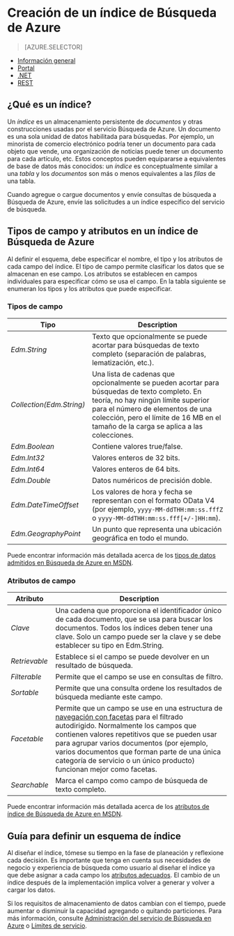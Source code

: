 <properties
	pageTitle="Creación de un índice de Búsqueda de Azure | Microsoft Azure | Servicio de búsqueda hospedado en la nube"
	description="¿Qué es un índice de Búsqueda de Azure y cómo se usa?"
	services="search"
	documentationCenter=""
authors="ashmaka"
/>

<tags
	ms.service="search"
	ms.devlang="na"
	ms.workload="search"
	ms.topic="get-started-article"
	ms.tgt_pltfrm="na"
	ms.date="08/29/2016"
	ms.author="ashmaka"/>

# Creación de un índice de Búsqueda de Azure
> [AZURE.SELECTOR]
- [Información general](search-what-is-an-index.md)
- [Portal](search-create-index-portal.md)
- [.NET](search-create-index-dotnet.md)
- [REST](search-create-index-rest-api.md)

## ¿Qué es un índice?

Un *índice* es un almacenamiento persistente de *documentos* y otras construcciones usadas por el servicio Búsqueda de Azure. Un documento es una sola unidad de datos habilitada para búsquedas. Por ejemplo, un minorista de comercio electrónico podría tener un documento para cada objeto que vende, una organización de noticias puede tener un documento para cada artículo, etc. Estos conceptos pueden equipararse a equivalentes de base de datos más conocidos: un *índice* es conceptualmente similar a una *tabla* y los *documentos* son más o menos equivalentes a las *filas* de una tabla.

Cuando agregue o cargue documentos y envíe consultas de búsqueda a Búsqueda de Azure, envíe las solicitudes a un índice específico del servicio de búsqueda.

## Tipos de campo y atributos en un índice de Búsqueda de Azure

Al definir el esquema, debe especificar el nombre, el tipo y los atributos de cada campo del índice. El tipo de campo permite clasificar los datos que se almacenan en ese campo. Los atributos se establecen en campos individuales para especificar cómo se usa el campo. En la tabla siguiente se enumeran los tipos y los atributos que puede especificar.


### Tipos de campo
|Tipo|Description|
|------------|-----------|
|*Edm.String*|Texto que opcionalmente se puede acortar para búsquedas de texto completo (separación de palabras, lematización, etc.).|
|*Collection(Edm.String)*|Una lista de cadenas que opcionalmente se pueden acortar para búsquedas de texto completo. En teoría, no hay ningún límite superior para el número de elementos de una colección, pero el límite de 16 MB en el tamaño de la carga se aplica a las colecciones.|
|*Edm.Boolean*|Contiene valores true/false.|
|*Edm.Int32*|Valores enteros de 32 bits.|
|*Edm.Int64*|Valores enteros de 64 bits.|
|*Edm.Double*|Datos numéricos de precisión doble.|
|*Edm.DateTimeOffset*|Los valores de hora y fecha se representan con el formato OData V4 (por ejemplo, `yyyy-MM-ddTHH:mm:ss.fffZ` o `yyyy-MM-ddTHH:mm:ss.fff[+/-]HH:mm`).|
|*Edm.GeographyPoint*|Un punto que representa una ubicación geográfica en todo el mundo.|

Puede encontrar información más detallada acerca de los [tipos de datos admitidos en Búsqueda de Azure en MSDN](https://msdn.microsoft.com/library/azure/dn798938.aspx).



### Atributos de campo
|Atributo|Description|
|------------|-----------|
|*Clave*|Una cadena que proporciona el identificador único de cada documento, que se usa para buscar los documentos. Todos los índices deben tener una clave. Solo un campo puede ser la clave y se debe establecer su tipo en Edm.String.|
|*Retrievable*|Establece si el campo se puede devolver en un resultado de búsqueda.|
|*Filterable*|Permite que el campo se use en consultas de filtro.|
|*Sortable*|Permite que una consulta ordene los resultados de búsqueda mediante este campo.|
|*Facetable*|Permite que un campo se use en una estructura de [navegación con facetas](search-faceted-navigation.md) para el filtrado autodirigido. Normalmente los campos que contienen valores repetitivos que se pueden usar para agrupar varios documentos (por ejemplo, varios documentos que forman parte de una única categoría de servicio o un único producto) funcionan mejor como facetas.|
|*Searchable*|Marca el campo como campo de búsqueda de texto completo.|

Puede encontrar información más detallada acerca de los [atributos de índice de Búsqueda de Azure en MSDN](https://msdn.microsoft.com/library/azure/dn798941.aspx).



## Guía para definir un esquema de índice

Al diseñar el índice, tómese su tiempo en la fase de planeación y reflexione cada decisión. Es importante que tenga en cuenta sus necesidades de negocio y experiencia de búsqueda como usuario al diseñar el índice ya que debe asignar a cada campo los [atributos adecuados](https://msdn.microsoft.com/library/azure/dn798941.aspx). El cambio de un índice después de la implementación implica volver a generar y volver a cargar los datos.


Si los requisitos de almacenamiento de datos cambian con el tiempo, puede aumentar o disminuir la capacidad agregando o quitando particiones. Para más información, consulte [Administración del servicio de Búsqueda en Azure](search-manage.md) o [Límites de servicio](search-limits-quotas-capacity.md).

<!---HONumber=AcomDC_0921_2016-->